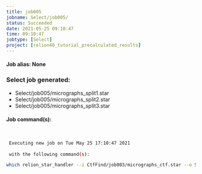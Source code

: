 ```yaml
---
title: job005
jobname: Select/job005/
status: Succeeded
date: 2021-05-25 09:10:47
time: 09:10:47
jobtype: [Select]
project: [relion40_tutorial_precalculated_results]
---
```


#### Job alias: None

### Select job generated:
* Select/job005/micrographs_split1.star
* Select/job005/micrographs_split2.star
* Select/job005/micrographs_split3.star

#### Job command(s):

```bash

 
 Executing new job on Tue May 25 17:10:47 2021
 
 with the following command(s): 

which relion_star_handler --i CtfFind/job003/micrographs_ctf.star --o Select/job005/micrographs.star --split  --size_split 10  --pipeline_control Select/job005/
 
 



